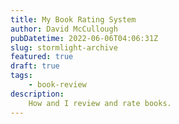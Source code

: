 ```yaml
---
title: My Book Rating System
author: David McCullough
pubDatetime: 2022-06-06T04:06:31Z
slug: stormlight-archive
featured: true
draft: true
tags: 
    - book-review
description:
    How and I review and rate books.
---
```


